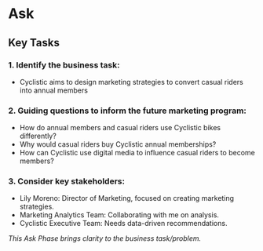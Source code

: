 # Ask
## Key Tasks
### 1. Identify the business task: 
- Cyclistic aims to design marketing strategies to convert casual riders into annual members

### 2. Guiding questions to inform the future marketing program: 
- How do annual members and casual riders use Cyclistic bikes differently?
- Why would casual riders buy Cyclistic annual memberships?
- How can Cyclistic use digital media to influence casual riders to become members?

### 3. Consider key stakeholders:
- Lily Moreno: Director of Marketing, focused on creating marketing strategies.
- Marketing Analytics Team: Collaborating with me on analysis.
- Cyclistic Executive Team: Needs data-driven recommendations.

*This Ask Phase brings clarity to the business task/problem.* 

